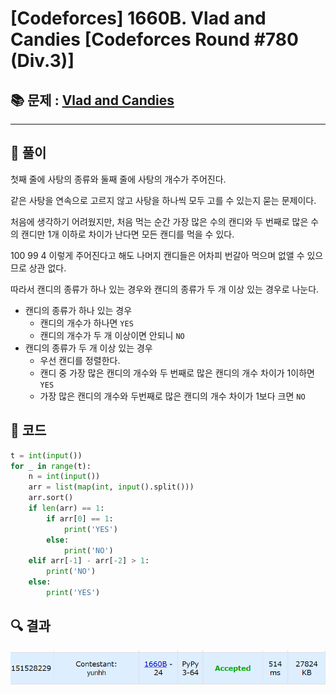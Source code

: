 # [Codeforces] 1660B. Vlad and Candies [Codeforces Round #780 (Div.3)]

## 📚 문제 : [Vlad and Candies](https://codeforces.com/problemset/problem/1660/B)

---

## 📖 풀이

첫째 줄에 사탕의 종류와 둘째 줄에 사탕의 개수가 주어진다.

같은 사탕을 연속으로 고르지 않고 사탕을 하나씩 모두 고를 수 있는지 묻는 문제이다.

처음에 생각하기 어려웠지만, 처음 먹는 순간 가장 많은 수의 캔디와 두 번째로 많은 수의 캔디만 1개 이하로 차이가 난다면 모든 캔디를 먹을 수 있다.

100 99 4 이렇게 주어진다고 해도 나머지 캔디들은 어차피 번갈아 먹으며 없앨 수 있으므로 상관 없다.

따라서 캔디의 종류가 하나 있는 경우와 캔디의 종류가 두 개 이상 있는 경우로 나눈다.

- 캔디의 종류가 하나 있는 경우
  - 캔디의 개수가 하나면 `YES`
  - 캔디의 개수가 두 개 이상이면 안되니 `NO`
- 캔디의 종류가 두 개 이상 있는 경우
  - 우선 캔디를 정렬한다.
  - 캔디 중 가장 많은 캔디의 개수와 두 번째로 많은 캔디의 개수 차이가 1이하면 `YES`
  - 가장 많은 캔디의 개수와 두번째로 많은 캔디의 개수 차이가 1보다 크면 `NO`

## 📒 코드

```python
t = int(input())
for _ in range(t):
    n = int(input())
    arr = list(map(int, input().split()))
    arr.sort()
    if len(arr) == 1:
        if arr[0] == 1:
            print('YES')
        else:
            print('NO')
    elif arr[-1] - arr[-2] > 1:
        print('NO')
    else:
        print('YES')
```

## 🔍 결과

![image-20220507165908813](README.assets/image-20220507165908813.png)